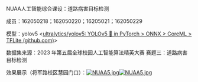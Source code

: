NUAA人工智能综合课设：道路病害目标检测

成员：162050218；162050220；16205021；162050229

模型：yolov5  <[ultralytics/yolov5: YOLOv5 🚀 in PyTorch > ONNX > CoreML > TFLite (github.com)](https://github.com/ultralytics/yolov5)>

数据集来源：2023 年第五届全球校园人工智能算法精英大赛 赛题三：道路病害目标检测

效果展示（将军路校区慧园门口）：[![NUAA5.jpg](https://i.postimg.cc/rpCMTpw1/NUAA5.jpg)](https://postimg.cc/673DLtRq)[![NUAA5.jpg](https://i.postimg.cc/dtgmGsjc/NUAA5.jpg)](https://postimg.cc/CzHqgV2c)